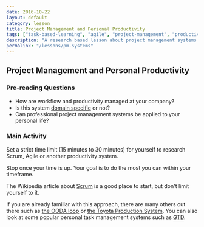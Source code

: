 ```yaml
---
date: 2016-10-22
layout: default
category: lesson
title: Project Management and Personal Productivity
tags: ["task-based-learning", "agile", "project-management", "productivity","lesson-type-research"]
description: "A research based lesson about project management systems such as scrum"
permalink: "/lessons/pm-systems"
---
```

## Project Management and Personal Productivity

### Pre-reading Questions 
- How are workflow and productivity managed at your company?   
- Is this system <u>domain specific</u> or not?  
- Can professional project management systems be applied to your personal life?  

### Main Activity   
Set a strict time limit (15 minutes to 30 minutes) for yourself to research Scrum, Agile or another productivity system.

Stop once your time is up. Your goal is to do the most you can within your timeframe. 

The Wikipedia article about [Scrum](https://en.wikipedia.org/wiki/Scrum_(software_development)) is a good place to start, but don't limit yourself to it. 

If you are already familiar with this approach, there are many others out there such as [the OODA loop](https://en.wikipedia.org/wiki/OODA_loop) or [the Toyota Production System](https://en.wikipedia.org/wiki/Toyota_Production_System). You can also look at some popular personal task management systems such as [GTD](https://hamberg.no/gtd/). 